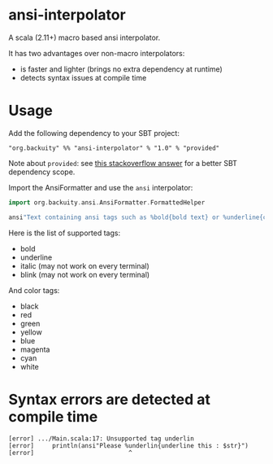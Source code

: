 ansi-interpolator
=================

A scala (2.11+) macro based ansi interpolator.

It has two advantages over non-macro interpolators:
   - is faster and lighter (brings no extra dependency at runtime)
   - detects syntax issues at compile time

# Usage

Add the following dependency to your SBT project:

    "org.backuity" %% "ansi-interpolator" % "1.0" % "provided"

Note about `provided`: see [this stackoverflow answer](http://stackoverflow.com/questions/21515325/add-a-compile-time-only-dependency-in-sbt#answer-21516954)
      for a better SBT dependency scope.

Import the AnsiFormatter and use the `ansi` interpolator:

```scala
import org.backuity.ansi.AnsiFormatter.FormattedHelper

ansi"Text containing ansi tags such as %bold{bold text} or %underline{can be %yellow{nested}}"
```

Here is the list of supported tags:
 - bold
 - underline
 - italic (may not work on every terminal)
 - blink (may not work on every terminal)

And color tags:
 - black
 - red
 - green
 - yellow
 - blue
 - magenta
 - cyan
 - white

# Syntax errors are detected at compile time

```
[error] .../Main.scala:17: Unsupported tag underlin
[error]     println(ansi"Please %underlin{underline this : $str}")
[error]                          ^
```